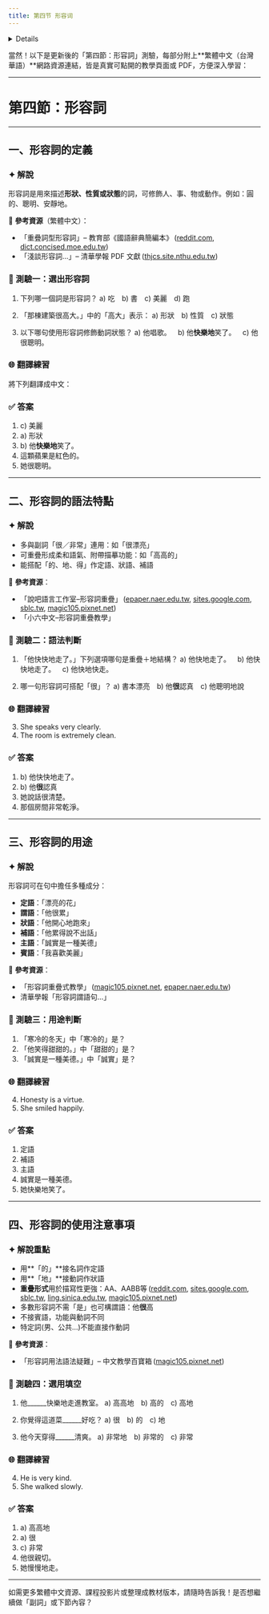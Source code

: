 ```yaml
---
title: 第四节 形容词
---
```


<details>

```md

# 第四节 形容词

## 一，形容词的定义

- 表示人或事物的形状的
- 表示人或事物的性质的
- 表示动作或行为等的状态的

## 二，形容词的语法特点

## 三，形容词的用途

### （一）做定语

### （二）做谓语

### （三）做状语

### （四）做补语

### （五）做主语

### （六）做宾语

## 四，使用形容词时需要注意的几个问题

### （一）的

### （二）地

### （三）关于形容词重叠

### （四）คำคุณศัพท์ภาษาจีนสามารถใช้เป็นบทกริยาได้โดยตรงโดยไม่ต้องใช้ 是

มักใช้ 很

ใช้คำเสริม 的

### （五）คำคุณศัพท์ทำหน้าที่เป็นบทประธาน

### （六）มักไม่สามารถมีบทกรรมตามหลังได้

### （七）多，少

### （八）男，女，正，副，公共，共同 เป็นต้น ทั่วไปไม่สามารถใช้เป็นบทกริยาได้

公，母，雌，雄 โดยทั่วไปใช้บรรยายสัตว์และพืช

```
</details>

當然！以下是更新後的「第四節：形容詞」測驗，每部分附上\*\*繁體中文（台灣華語）\*\*網路資源連結，皆是真實可點開的教學頁面或 PDF，方便深入學習：

---

# 第四節：形容詞

---

## 一、形容詞的定義

### ✦ 解說

形容詞是用來描述**形狀、性質或狀態**的詞，可修飾人、事、物或動作。例如：圓的、聰明、安靜地。

📘 **參考資源**（繁體中文）：

* 「重疊詞型形容詞」– 教育部《國語辭典簡編本》 ([reddit.com][1], [dict.concised.moe.edu.tw][2])
* 「淺談形容詞…」– 清華學報 PDF 文獻 ([thjcs.site.nthu.edu.tw][3])

### 📝 測驗一：選出形容詞

1. 下列哪一個詞是形容詞？
   a) 吃 b) 書 c) 美麗 d) 跑

2. 「那棟建築很高大。」中的「高大」表示：
   a) 形狀 b) 性質 c) 狀態

3. 以下哪句使用形容詞修飾動詞狀態？
   a) 他唱歌。 b) 他**快樂地**笑了。 c) 他很聰明。

### 🌐 翻譯練習

將下列翻譯成中文：



### ✅ 答案

1. c) 美麗
2. a) 形狀
3. b) 他**快樂地**笑了。
4. 這顆蘋果是紅色的。
5. 她很聰明。

---

## 二、形容詞的語法特點

### ✦ 解說

* 多與副詞「很／非常」連用：如「很漂亮」
* 可重疊形成柔和語氣、附帶描摹功能：如「高高的」
* 能搭配「的、地、得」作定語、狀語、補語

📘 **參考資源**：

* 「說吧語言工作室–形容詞重疊」 ([epaper.naer.edu.tw][4], [sites.google.com][5], [sblc.tw][6], [magic105.pixnet.net][7])
* 「小六中文–形容詞重疊教學」

### 📝 測驗二：語法判斷

1. 「他快快地走了。」下列選項哪句是重疊＋地結構？
   a) 他快地走了。 b) 他快快地走了。 c) 他快地快走。

2. 哪一句形容詞可搭配「很」？
   a) 書本漂亮 b) 他**很**認真 c) 他聰明地說

### 🌐 翻譯練習

3. She speaks very clearly.
4. The room is extremely clean.

### ✅ 答案

1. b) 他快快地走了。
2. b) 他**很**認真
3. 她說話很清楚。
4. 那個房間非常乾淨。

---

## 三、形容詞的用途

### ✦ 解說

形容詞可在句中擔任多種成分：

* **定語**：「漂亮的花」
* **謂語**：「他很累」
* **狀語**：「他開心地跑來」
* **補語**：「他累得說不出話」
* **主語**：「誠實是一種美德」
* **賓語**：「我喜歡美麗」

📘 **參考資源**：

* 「形容詞重疊式教學」 ([magic105.pixnet.net][7], [epaper.naer.edu.tw][4])
* 清華學報「形容詞謂語句…」

### 📝 測驗三：用途判斷

1. 「寒冷的冬天」中「寒冷的」是？
2. 「他笑得甜甜的。」中「甜甜的」是？
3. 「誠實是一種美德。」中「誠實」是？

### 🌐 翻譯練習

4. Honesty is a virtue.
5. She smiled happily.

### ✅ 答案

1. 定語
2. 補語
3. 主語
4. 誠實是一種美德。
5. 她快樂地笑了。

---

## 四、形容詞的使用注意事項

### ✦ 解說重點

* 用\*\*「的」\*\*接名詞作定語
* 用\*\*「地」\*\*接動詞作狀語
* **重疊形式**用於描寫性更強：AA、AABB等 ([reddit.com][1], [sites.google.com][5], [sblc.tw][6], [ling.sinica.edu.tw][8], [magic105.pixnet.net][7])
* 多數形容詞不需「是」也可構謂語：他**很**高
* 不接賓語，功能與動詞不同
* 特定詞(男、公共…)不能直接作動詞

📘 **參考資源**：

* 「形容詞用法語法疑難」– 中文教學百寶箱 ([magic105.pixnet.net][7])

### 📝 測驗四：選用填空

1. 他\_\_\_\_\_\_快樂地走進教室。
   a) 高高地 b) 高的 c) 高地

2. 你覺得這道菜\_\_\_\_\_\_好吃？
   a) 很 b) 的 c) 地

3. 他今天穿得\_\_\_\_\_\_清爽。
   a) 非常地 b) 非常的 c) 非常

### 🌐 翻譯練習

4. He is very kind.
5. She walked slowly.

### ✅ 答案

1. a) 高高地
2. a) 很
3. c) 非常
4. 他很親切。
5. 她慢慢地走。

---

如需更多繁體中文資源、課程投影片或整理成教材版本，請隨時告訴我！是否想繼續做「副詞」或下節內容？

[1]: https://www.reddit.com/r/ChineseLanguage/comments/pvea01/on_the_nature_of_adjectives_in_mandarin/?tl=zh-hant&utm_source=chatgpt.com "淺談中文裡的「形容詞」 : r/ChineseLanguage - Reddit"
[2]: https://dict.concised.moe.edu.tw/appendix.jsp?ID=10&la=0&powerMode=0&utm_source=chatgpt.com "常用疊詞型形容詞- 辭典附錄- 教育部《國語辭典簡編本》2021"
[3]: https://thjcs.site.nthu.edu.tw/var/file/452/1452/img/1302/THJCS394-3.pdf?utm_source=chatgpt.com "[PDF] 漢語動詞與形容詞重疊式之量性對比分析* - 清華學報"
[4]: https://epaper.naer.edu.tw/edm?content_no=3914&edm_no=227&grp_no=1&utm_source=chatgpt.com "第227期- 華語基本句型是什麼？國小國語課本中的單句"
[5]: https://sites.google.com/ehuayu.org/chuchuchinese/%E8%AA%9E%E6%B3%95%E6%95%99%E5%AD%B8/%E8%AA%9E%E6%B3%95%E7%96%91%E9%9B%A3?utm_source=chatgpt.com "語法疑難- 中文教學百寶箱精華區 - Google Sites"
[6]: https://www.sblc.tw/jiaoxue-wenzhang/yufa-bianxi/danyinjie-xingrongci-de-chongdie-1/?utm_source=chatgpt.com "哪些形容詞可以進入「AA」重疊式？ - 說吧語言工作室"
[7]: https://magic105.pixnet.net/blog/post/48494432?utm_source=chatgpt.com "漢語「形容詞重疊式」的語義、篇章、語用研究及教學啟示 - 痞客邦"
[8]: https://www.ling.sinica.edu.tw/upload/researcher_manager_result/f605cc017f386e1c0f89f55608eae4b2.pdf?utm_source=chatgpt.com "[PDF] 形容詞謂語句及名詞謂語句的一些問題： 談語意分析與華語教學"
